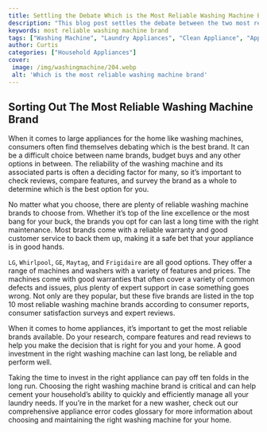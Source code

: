 ```yaml
---
title: Settling the Debate Which is the Most Reliable Washing Machine Brand
description: "This blog post settles the debate between the two most reliable washing machine brands With expert advice on both and a look at the pros and cons of each you can make your choice with confidence Read on to find out which brand wins"
keywords: most reliable washing machine brand
tags: ["Washing Machine", "Laundry Appliances", "Clean Appliance", "Appliance Brand", "Appliance Guide", "Appliance Reviews"]
author: Curtis
categories: ["Household Appliances"]
cover: 
 image: /img/washingmachine/204.webp
 alt: 'Which is the most reliable washing machine brand'
---
```

## Sorting Out The Most Reliable Washing Machine Brand
When it comes to large appliances for the home like washing machines, consumers often find themselves debating which is the best brand. It can be a difficult choice between name brands, budget buys and any other options in between. The reliability of the washing machine and its associated parts is often a deciding factor for many, so it’s important to check reviews, compare features, and survey the brand as a whole to determine which is the best option for you.

No matter what you choose, there are plenty of reliable washing machine brands to choose from. Whether it’s top of the line excellence or the most bang for your buck, the brands you opt for can last a long time with the right maintenance. Most brands come with a reliable warranty and good customer service to back them up, making it a safe bet that your appliance is in good hands.

`LG`, `Whirlpool`, `GE`, `Maytag`, and `Frigidaire` are all good options. They offer a range of machines and washers with a variety of features and prices. The machines come with good warranties that often cover a variety of common defects and issues, plus plenty of expert support in case something goes wrong. Not only are they popular, but these five brands are listed in the top 10 most reliable washing machine brands according to consumer reports, consumer satisfaction surveys and expert reviews.

When it comes to home appliances, it’s important to get the most reliable brands available. Do your research, compare features and read reviews to help you make the decision that is right for you and your home. A good investment in the right washing machine can last long, be reliable and perform well.

Taking the time to invest in the right appliance can pay off ten folds in the long run. Choosing the right washing machine brand is critical and can help cement your household’s ability to quickly and efficiently manage all your laundry needs. If you’re in the market for a new washer, check out our comprehensive appliance error codes glossary for more information about choosing and maintaining the right washing machine for your home.

